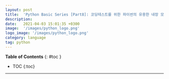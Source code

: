 ```yaml
---
layout: post
title:  'Python Basic Series [Part8]: 코딩테스트를 위한 파이썬의 유용한 내장 모듈 heapq'
description: 
date:   2021-04-03 15:01:35 +0300
image:  '/images/python_logo.png'
logo_image: '/images/python_logo.png'
category: language
tag: python
---
```

**Table of Contents**
{: #toc }
*  TOC
{:toc}

---
